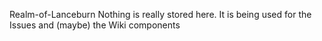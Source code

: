 Realm-of-Lanceburn
Nothing is really stored here. It is being used for the Issues and (maybe) the Wiki components
